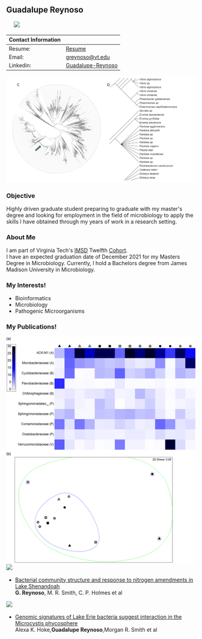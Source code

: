 <head>
 <link rel="apple-touch-icon" sizes="180x180" href="/apple-touch-icon.png">
 <link rel="icon" type="image/png" sizes="32x32" href="/favicon-32x32.png">
 <link rel="icon" type="image/png" sizes="16x16" href="/favicon-16x16.png">
 <link rel="manifest" href="/site.webmanifest">
 <link rel="mask-icon" href="/safari-pinned-tab.svg" color="#5bbad5">
 <meta name="msapplication-TileColor" content="#da532c">
 <meta name="theme-color" content="#ffffff">
</head>

## Guadalupe Reynoso

<img align="left" src="https://media-exp1.licdn.com/dms/image/C4D03AQG2xPL0-ns7Gg/profile-displayphoto-shrink_800_800/0/1593097070428?e=1639008000&v=beta&t=R3cpYRQ2Osl5zLu6z4_xL4Li84XrqY4kOJye2pKuDTc" width=200 style="padding-right: 20px; padding-left: 20px; padding-bottom: 20px;"/>


| Contact Information | |
| ------------ | ---------- |
| Resume: | [Resume](https://github.com/rnic92/GReynoso/blob/gh-pages/assets/Resume-GR.pdf)|
| Email: | greynoso@vt.edu |
| Linkedin: | [Guadalupe-Reynoso](https://www.linkedin.com/in/guadalupe-reynoso) |




![Tree](/docs/assets/tree1.png)


### Objective  
Highly driven graduate student preparing to graduate with my master's degree and looking for employment in the field of microbiology to apply the skills I have obtained through my years of work in a research setting.  

<!---You can download my full [Resume](https://github.com/rnic92/GReynoso/blob/gh-pages/assets/Resume-GR.pdf). or [CV](https://github.com/rnic92/GReynoso/assets/cv).
Check out my [LinkedIn](https://www.linkedin.com/in/guadalupe-reynoso)  --->


### About Me  
I am part of Virginia Tech's [IMSD](https://imsd.apsc.vt.edu/) Twelfth [Cohort](https://imsd.apsc.vt.edu/About/Scholars/twelfth-cohort.html).  
I have an expected graduation date of December 2021 for my Masters Degree in Microbiology.
Currently, I hold a Bachelors degree from James Madison University in Microbiology.

### My Interests!  
- Bioinformatics
- Microbiology
- Pathogenic Microorganisms


### My Publications!  
![paper](/docs/assets/m_wst-em19545f02.png)
<img src="https://iwa.silverchair-cdn.com/iwa/content_public/journal/wst/80/4/10.2166_wst.2019.311/2/wst-em19545f02.png?Expires=1636738139&Signature=AE2sSy6RHYG79aIZxDy9F9D8YEkV7GXBn19o10Xyr8IEufZeAI1LvqNnhNE-md8sQaa6BfkT6MCdlZqFBgP-B-kPaQUchMpSq62Gjf4yQMyzVxp-atiBNiDftpvXkfjYygU9J7O-u7WVtbvKFAFJxGTvbk1QhRdPig45G6TOD5byHEahG0NZdeKREwS7y7gVdm-FKF~GDTxBNo~nv-Jxgfkz~6pmdgG-6OmvdKlwwfRSGpq3SXxHHfi8xcoGFRJWbzSuuaCMtMbEDW2Acv6O~DMjAL1OaR3sjg5nBvdH5su5HsyJkSFmpiY3KEou-Dr7jrf1o4mN627--E7fuzPc~g__&Key-Pair-Id=APKAIE5G5CRDK6RD3PGA" width=70>
</a>

- [Bacterial community structure and response to nitrogen amendments in Lake Shenandoah](https://iwaponline.com/wst/article/80/4/675/69731/Bacterial-community-structure-and-response-to)  
__G. Reynoso__, M. R. Smith, C. P. Holmes et al

<a href="https://journals.plos.org/plosone/article?id=10.1371/journal.pone.0257017">
<img src="https://journals.plos.org/plosone/article/figure/image?size=inline&id=info:doi/10.1371/journal.pone.0257017.g003" width=70>
</a>

- [Genomic signatures of Lake Erie bacteria suggest interaction in the Microcystis phycosphere](https://journals.plos.org/plosone/article?id=10.1371/journal.pone.0257017)  
Alexa K. Hoke,__Guadalupe Reynoso__,Morgan R. Smith et al
